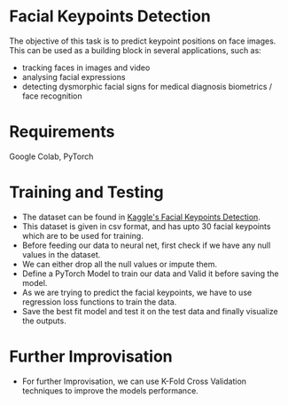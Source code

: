 # Facial Keypoints Detection
The objective of this task is to predict keypoint positions on face images. This can be used as a building block in several applications, such as:

- tracking faces in images and video
- analysing facial expressions
- detecting dysmorphic facial signs for medical diagnosis biometrics / face recognition

# Requirements
Google Colab, PyTorch

# Training and Testing
- The dataset can be found in [Kaggle's Facial Keypoints
 Detection](https://www.kaggle.com/c/facial-keypoints-detection).
- This dataset is given in csv format, and has upto 30 facial keypoints which are to be used for training.
- Before feeding our data to neural net, first check if we have any null values in the dataset.
- We can either drop all the null values or impute them.
- Define a PyTorch Model to train our data and Valid it before saving the model.
- As we are trying to predict the facial keypoints, we have to use regression loss functions to train the data.
- Save the best fit model and test it on the test data and finally visualize the outputs.

# Further Improvisation
- For further Improvisation, we can use K-Fold Cross Validation techniques to improve the models performance.

 
   